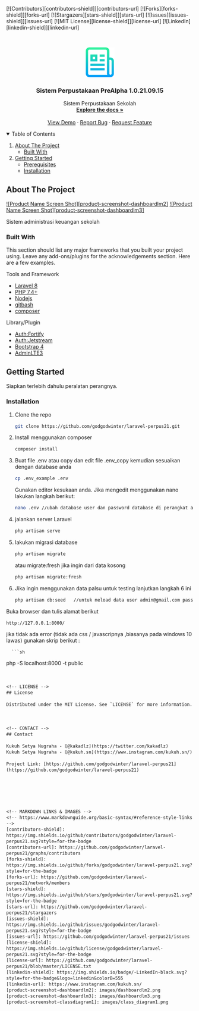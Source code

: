 <!--
*** Thanks for checking out the Best-README-Template. If you have a suggestion
*** that would make this better, please fork the repo and create a pull request
*** or simply open an issue with the tag "enhancement".
*** Thanks again! Now go create something AMAZING! :D
-->



<!-- PROJECT SHIELDS -->
<!--
*** I'm using markdown "reference style" links for readability.
*** Reference links are enclosed in brackets [ ] instead of parentheses ( ).
*** See the bottom of this document for the declaration of the reference variables
*** for contributors-url, forks-url, etc. This is an optional, concise syntax you may use.
*** https://www.markdownguide.org/basic-syntax/#reference-style-links
-->
[![Contributors][contributors-shield]][contributors-url]
[![Forks][forks-shield]][forks-url]
[![Stargazers][stars-shield]][stars-url]
[![Issues][issues-shield]][issues-url]
[![MIT License][license-shield]][license-url]
[![LinkedIn][linkedin-shield]][linkedin-url]



<!-- PROJECT LOGO -->
<br />
<p align="center">
  <a href="https://github.com/godgodwinter/README-TEMPLATE-laravel">
    <img src="images/logo.png" alt="Logo" width="80" height="80">
  </a>

  <h3 align="center">Sistem Perpustakaan PreAlpha 1.0.21.09.15</h3>

  <p align="center">
   Sistem Perpustakaan Sekolah
    <br />
    <a href="https://github.com/godgodwinter/laravel-perpus21"><strong>Explore the docs »</strong></a>
    <br />
    <br />
    <a href="https://baemon.web.id/">View Demo</a>
    ·
    <a href="https://twitter.com/kakadlz">Report Bug</a>
    ·
    <a href="https://twitter.com/kakadlz">Request Feature</a>
  </p>
</p>



<!-- TABLE OF CONTENTS -->
<details open="open">
  <summary>Table of Contents</summary>
  <ol>
    <li>
      <a href="#about-the-project">About The Project</a>
      <ul>
        <li><a href="#built-with">Built With</a></li>
      </ul>
    </li>
    <li>
      <a href="#getting-started">Getting Started</a>
      <ul>
        <li><a href="#prerequisites">Prerequisites</a></li>
        <li><a href="#installation">Installation</a></li>
      </ul>
    </li>
  </ol>
</details>



<!-- ABOUT THE PROJECT -->
## About The Project

[![Product Name Screen Shot][product-screenshot-dashboardlm2]](https://github.com/godgodwinter/laravel-perpus21)
[![Product Name Screen Shot][product-screenshot-dashboardlm3]](https://github.com/godgodwinter/laravel-perpus21)
<!-- [![Product Name Screen Shot][product-classdiagram1]](https://github.com/godgodwinter/laravel-perpus21) -->

Sistem administrasi keuangan sekolah

### Built With

This section should list any major frameworks that you built your project using. Leave any add-ons/plugins for the acknowledgements section. Here are a few examples.
<!-- * [Bootstrap](https://getbootstrap.com) -->
<!-- * [JQuery](https://jquery.com) -->
Tools and Framework
* [Laravel 8](https://laravel.com)
* [PHP 7.4+](https://php.net)
* [Nodejs](https://node.js)
* [gitbash](https://git-scm.com/downloads)
* [composer](https://getcomposer.org/)

Library/Plugin
* [Auth:Fortify](#)
* [Auth:Jetstream](#)
* [Bootstrap 4](https://getbootstrap.com/docs/4.0/getting-started/introduction/)
* [AdminLTE3](https://adminlte.io/themes/v3/)



<!-- GETTING STARTED -->
## Getting Started

Siapkan terlebih dahulu peralatan perangnya.

<!-- ### Prerequisites

This is an example of how to list things you need to use the software and how to install them.
* npm
  ```sh
  npm install npm@latest -g
  ``` -->

### Installation

<!-- 1. Get a free API Key at [https://example.com](https://example.com) -->
1. Clone the repo
   ```sh
   git clone https://github.com/godgodwinter/laravel-perpus21.git
   ```
2. Install menggunakan composer
   ```sh
   composer install
   ```
3. Buat file .env atau copy dan edit file .env_copy kemudian sesuaikan dengan database anda
   ```sh
   cp .env_example .env 
   ```
   Gunakan editor kesukaan anda. Jika mengedit menggunakan nano lakukan langkah berikut:

   ```sh
   nano .env //ubah database user dan password database di perangkat anda
   ```

4. jalankan server Laravel
   ```sh
   php artisan serve
   ```
5. lakukan migrasi database
   ```sh
   php artisan migrate
   ```
   atau migrate:fresh jika ingin dari data kosong
   ```sh
   php artisan migrate:fresh
   ```
6. Jika ingin menggunakan data palsu untuk testing lanjutkan langkah 6 ini
   ```sh
   php artisan db:seed   //untuk meload data user admin@gmail.com pass 12345678
   ```


   

   

Buka browser dan tulis alamat berikut
   
   ```sh
   http://127.0.0.1:8000/
   ```

   jika tidak ada error (tidak ada css / javascripnya ,biasanya pada windows 10 lawas) gunakan skrip berikut :
   
      ```sh
   php -S localhost:8000 -t public
   ```


<!-- LICENSE -->
## License

Distributed under the MIT License. See `LICENSE` for more information.



<!-- CONTACT -->
## Contact

Kukuh Setya Nugraha - [@kakadlz](https://twitter.com/kakadlz) 
Kukuh Setya Nugraha - [@kukuh.sn](https://www.instagram.com/kukuh.sn/) 

Project Link: [https://github.com/godgodwinter/laravel-perpus21](https://github.com/godgodwinter/laravel-perpus21)






<!-- MARKDOWN LINKS & IMAGES -->
<!-- https://www.markdownguide.org/basic-syntax/#reference-style-links -->
[contributors-shield]: https://img.shields.io/github/contributors/godgodwinter/laravel-perpus21.svg?style=for-the-badge
[contributors-url]: https://github.com/godgodwinter/laravel-perpus21/graphs/contributors
[forks-shield]: https://img.shields.io/github/forks/godgodwinter/laravel-perpus21.svg?style=for-the-badge
[forks-url]: https://github.com/godgodwinter/laravel-perpus21/network/members
[stars-shield]: https://img.shields.io/github/stars/godgodwinter/laravel-perpus21.svg?style=for-the-badge
[stars-url]: https://github.com/godgodwinter/laravel-perpus21/stargazers
[issues-shield]: https://img.shields.io/github/issues/godgodwinter/laravel-perpus21.svg?style=for-the-badge
[issues-url]: https://github.com/godgodwinter/laravel-perpus21/issues
[license-shield]: https://img.shields.io/github/license/godgodwinter/laravel-perpus21.svg?style=for-the-badge
[license-url]: https://github.com/godgodwinter/laravel-perpus21/blob/master/LICENSE.txt
[linkedin-shield]: https://img.shields.io/badge/-LinkedIn-black.svg?style=for-the-badge&logo=linkedin&colorB=555
[linkedin-url]: https://www.instagram.com/kukuh.sn/
[product-screenshot-dashboardlm2]: images/dashboardlm2.png
[product-screenshot-dashboardlm3]: images/dashboardlm3.png
[product-screenshot-classdiagram1]: images/class_diagram1.png
